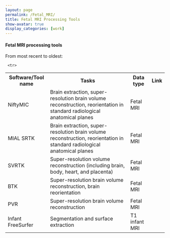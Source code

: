 ```yaml
---
layout: page
permalink: /Fetal_MRI/
title: Fetal MRI Processing Tools
show-avatar: true
display_categories: [work]
---
```


#### Fetal MRI processing tools

From most recent to oldest:

<table>
   
<tr> <th>  Software/Tool name   </th>
  <th>  <img width=80/>  Tasks <img width=80/>  </th>
<th> Data type  </th>
  <th> Link   </th>
</tr>
   

   
   <tr>
<td>NiftyMIC</td>    
<td>Brain extraction, super-resolution brain volume reconstruction, reorientation in standard radiological anatomical planes</td>
<td>Fetal MRI</td>
     <td>  <a href="https://github.com/gift-surg/NiftyMIC"> <i class="fas fa-link"></i></a> </td>
</tr>
   
    
  
  <tr>
<td>MIAL SRTK</td>    
<td>Brain extraction, super-resolution brain volume reconstruction, reorientation in standard radiological anatomical planes</td>
<td>Fetal MRI</td>
     <td> <a href="https://mialsrtk.readthedocs.io/en/latest"> <i class="fas fa-link"></i></a>  </td>
</tr>
   
   <tr>
<td> SVRTK</td>    
<td>Super-resolution volume reconstruction (including brain, body, heart, and placenta) </td>
<td>Fetal MRI</td>
     <td> <a href="https://github.com/SVRTK/SVRTK"> <i class="fas fa-link"></i></a>  </td>
</tr>

   <tr>
   <td>BTK</td>    
<td>Super-resolution brain volume reconstruction, brain reorientation</td>
<td>Fetal MRI</td>
     <td> <a href="https://www.nitrc.org/projects/btk"> <i class="fas fa-link"></i></a>   </td>
</tr>
   
  <tr>
<td>PVR</td>    
<td>Super-resolution brain volume reconstruction</td>
<td>Fetal MRI</td>
     <td> <a href="https://github.com/bkainz/fetalReconstruction"> <i class="fas fa-link"></i></a>   </td>
</tr>

   
    
   
     <tr>
<td>Infant FreeSurfer</td>    
<td>Segmentation and surface extraction</td>
<td>T1 infant MRI</td>
     <td> <a href="https://surfer.nmr.mgh.harvard.edu/fswiki/infantFS"> <i class="fas fa-link"></i></a>  </td>
</tr>
   
  
  
 </table>
